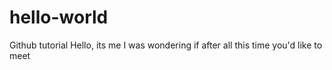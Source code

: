 # hello-world
Github tutorial
Hello, its me
I was wondering if after all this time you'd like to meet
